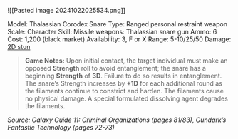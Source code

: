 ![[Pasted image 20241022025534.png]]

Model: Thalassian Corodex Snare
Type: Ranged personal restraint weapon
Scale: Character
Skill: Missile weapons: Thalassian snare gun
Ammo: 6
Cost: 1,200 (black market)
Availability: 3, F or X
Range: 5-10/25/50
Damage: <u>2D stun</u> 

> **Game Notes:** 
> Upon initial contact, the target individual must make an opposed **Strength** roll to avoid entanglement; the snare has a beginning **Strength** of **3D**. Failure to do so results in entanglement. The snare’s Strength increases by **+1D** for each additional round as the filaments continue to constrict and harden. The filaments cause no physical damage. A special formulated dissolving agent degrades the filaments.

*Source: Galaxy Guide 11: Criminal Organizations (pages 81/83), Gundark’s Fantastic Technology (pages 72-73)*
